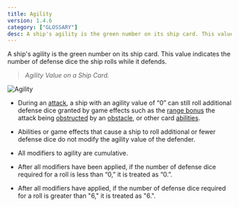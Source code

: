 ```yaml
---
title: Agility
version: 1.4.6
category: ["GLOSSARY"]
desc: A ship's agility is the green number on its ship card. This value indicates the number of defense dice the ship rolls while it defends.
---
```


A ship's agility is the green number on its ship card. This value indicates the number of defense dice the ship rolls while it defends.

> *Agility Value on a Ship Card.*

![Agility](Agility_ship_value.webp)

- During an [attack](/rules/Attack), a ship with an agility value of “0” can still roll additional defense dice granted by game effects such as the [range bonus](/rules/Range_Bouns) the attack being [obstructed](/rules/Obstructed) by an [obstacle](/rules/Obstacles), or other card [abilities](/rules/Abilities).

- Abilities or game effects that cause a ship to roll additional or fewer defense dice do not modify the agility value of the defender.

- All modifiers to agility are cumulative.

- After all modifiers have been applied, if the number of defense dice required for a roll is less than “0,” it is treated as “0.”.

- After all modifiers have applied, if the number of defense dice required for a roll is greater than "6," it is treated as "6.".
